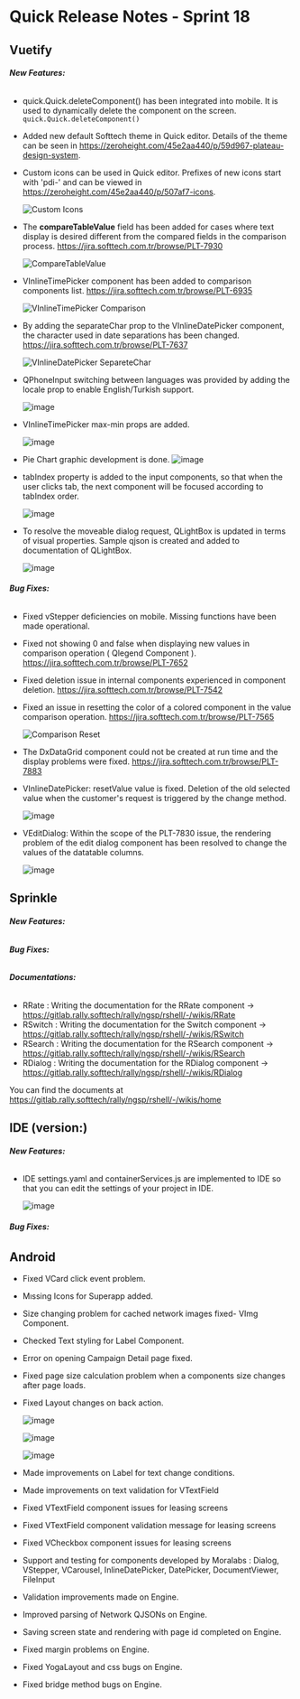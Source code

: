 # Quick Release Notes - Sprint 18

## Vuetify 

###### **New Features:**

- quick.Quick.deleteComponent() has been integrated into mobile. It is used to dynamically delete the component on the screen. 
	`quick.Quick.deleteComponent()`
	
- Added new default Softtech theme in Quick editor. Details of the theme can be seen in https://zeroheight.com/45e2aa440/p/59d967-plateau-design-system.

- Custom icons can be used in Quick editor. Prefixes of new icons start with 'pdi-' and can be viewed in https://zeroheight.com/45e2aa440/p/507af7-icons.

	![Custom Icons](https://cdn.softtech.com.tr/ngsp-quick/nemo/dev/mdImages/releaseNotes/customIcons.gif)

- The **compareTableValue** field has been added for cases where text display is desired different from the compared fields in the comparison process. https://jira.softtech.com.tr/browse/PLT-7930

	![CompareTableValue](https://cdn.softtech.com.tr/ngsp-quick/nemo/dev/mdImages/releaseNotes/compareTableValue.gif)

- VInlineTimePicker component has been added to comparison components list. https://jira.softtech.com.tr/browse/PLT-6935

	![VInlineTimePicker Comparison](https://cdn.softtech.com.tr/ngsp-quick/nemo/dev/mdImages/releaseNotes/VInlineTimePicker.gif)

- By adding the separateChar prop to the VInlineDatePicker component, the character used in date separations has been changed. https://jira.softtech.com.tr/browse/PLT-7637

	![VInlineDatePicker SepareteChar](https://cdn.softtech.com.tr/ngsp-quick/nemo/dev/mdImages/releaseNotes/datePickerSeparete.gif)

- QPhoneInput switching between languages was provided by adding the locale prop to enable English/Turkish support.

	![image](https://cdn.softtech.com.tr/ngsp-quick/nemo/dev/mdImages/releaseNotes/phoneInputLocale.gif)  

- VInlineTimePicker max-min props  are added.

	![image](https://cdn.softtech.com.tr/ngsp-quick/nemo/dev/mdImages/releaseNotes/inlineTimePicker-max-min.jpg)

- Pie Chart graphic  development is done.
	![image](https://cdn.softtech.com.tr/ngsp-quick/nemo/dev/mdImages/releaseNotes/DoughnutChart.gif)

- tabIndex property is added to the input components, so that when the user clicks tab, the next component will be focused according to tabIndex order.
	
	![image](https://cdn.softtech.com.tr/ngsp-quick/nemo/dev/mdImages/releaseNotes/tabindex.gif)

- To resolve the moveable dialog request, QLightBox is updated in terms of visual properties. Sample qjson is created and added to documentation of QLightBox.
	
	![image](https://cdn.softtech.com.tr/ngsp-quick/nemo/dev/mdImages/releaseNotes/qlightbox.gif)

###### **Bug Fixes:**

- Fixed vStepper deficiencies on mobile. Missing functions have been made operational.  

- Fixed not showing 0 and false when displaying new values ​​in comparison operation ( Qlegend Component ). https://jira.softtech.com.tr/browse/PLT-7652

- Fixed deletion issue in internal components experienced in component deletion. https://jira.softtech.com.tr/browse/PLT-7542

- Fixed an issue in resetting the color of a colored component in the value comparison operation. https://jira.softtech.com.tr/browse/PLT-7565
	
	![Comparison Reset](https://cdn.softtech.com.tr/ngsp-quick/nemo/dev/mdImages/releaseNotes/resetCompare.gif)

- The DxDataGrid component could not be created at run time and the display problems were fixed. https://jira.softtech.com.tr/browse/PLT-7883

- VInlineDatePicker: resetValue value is fixed. Deletion of the old selected value when the customer's request is triggered by the change method.

	![image](https://cdn.softtech.com.tr/ngsp-quick/nemo/dev/mdImages/releaseNotes/DatePickerChange.gif)

- VEditDialog: Within the scope of the PLT-7830 issue, the rendering problem of the edit dialog component has been resolved to change the values of the datatable columns.

	![image](https://cdn.softtech.com.tr/ngsp-quick/nemo/dev/mdImages/releaseNotes/edit_dialog.gif)

## Sprinkle

###### **New Features:**


###### **Bug Fixes:**


###### **Documentations:**

- RRate  : Writing the documentation for the RRate component  -> https://gitlab.rally.softtech/rally/ngsp/rshell/-/wikis/RRate
- RSwitch  : Writing the documentation for the Switch component  -> https://gitlab.rally.softtech/rally/ngsp/rshell/-/wikis/RSwitch
- RSearch  : Writing the documentation for the RSearch component  -> https://gitlab.rally.softtech/rally/ngsp/rshell/-/wikis/RSearch
- RDialog  : Writing the documentation for the RDialog component  -> https://gitlab.rally.softtech/rally/ngsp/rshell/-/wikis/RDialog

You can find the documents at https://gitlab.rally.softtech/rally/ngsp/rshell/-/wikis/home

## IDE (version:)

###### **New Features:**

- IDE settings.yaml and containerServices.js are implemented to IDE so that you can edit the settings of your project in IDE.
	
	![image](https://cdn.softtech.com.tr/ngsp-quick/nemo/dev/mdImages/releaseNotes/IDE%20Settings.gif)

###### **Bug Fixes:**


## Android

- Fixed VCard click event problem.

- Mıssing Icons for Superapp added.

- Size changing problem for cached network images fixed- VImg Component.

- Checked Text styling for Label Component.

- Error on opening Campaign Detail page fixed.

- Fixed page size calculation problem when a components size changes after page loads.

- Fixed Layout changes on back action.

	![image](https://cdn.softtech.com.tr/ngsp-quick/nemo/dev/mdImages/releaseNotes/Animation.gif)
	
	![image](https://cdn.softtech.com.tr/ngsp-quick/nemo/dev/mdImages/releaseNotes/leasing_login.gif)
	
	![image](https://cdn.softtech.com.tr/ngsp-quick/nemo/dev/mdImages/releaseNotes/sifreolustur.gif)

- Made improvements on Label for text change conditions.

- Made improvements on text validation for VTextField

- Fixed VTextField component issues for leasing screens

- Fixed VTextField component validation message for leasing screens

- Fixed VCheckbox component issues for leasing screens

- Support and testing for components developed by Moralabs : Dialog, VStepper, VCarousel, InlineDatePicker, DatePicker, DocumentViewer, FileInput

- Validation improvements made on Engine.

- Improved parsing of Network QJSONs on Engine.

- Saving screen state and rendering with page id completed on Engine.

- Fixed margin problems on Engine. 

- Fixed YogaLayout and css bugs on Engine.

- Fixed bridge method bugs on Engine.

